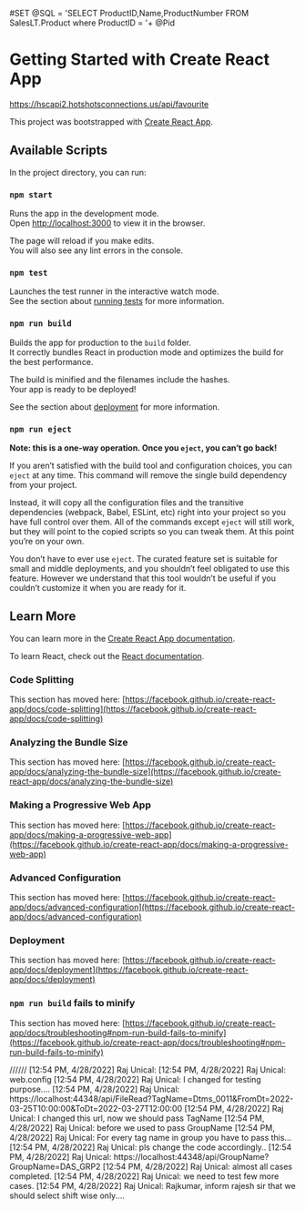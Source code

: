 #SET @SQL = 'SELECT ProductID,Name,ProductNumber FROM SalesLT.Product where ProductID = '+ @Pid

# Getting Started with Create React App

https://hscapi2.hotshotsconnections.us/api/favourite

This project was bootstrapped with [Create React App](https://github.com/facebook/create-react-app).

## Available Scripts

In the project directory, you can run:

### `npm start`

Runs the app in the development mode.\
Open [http://localhost:3000](http://localhost:3000) to view it in the browser.

The page will reload if you make edits.\
You will also see any lint errors in the console.

### `npm test`

Launches the test runner in the interactive watch mode.\
See the section about [running tests](https://facebook.github.io/create-react-app/docs/running-tests) for more information.

### `npm run build`

Builds the app for production to the `build` folder.\
It correctly bundles React in production mode and optimizes the build for the best performance.

The build is minified and the filenames include the hashes.\
Your app is ready to be deployed!

See the section about [deployment](https://facebook.github.io/create-react-app/docs/deployment) for more information.

### `npm run eject`

**Note: this is a one-way operation. Once you `eject`, you can’t go back!**

If you aren’t satisfied with the build tool and configuration choices, you can `eject` at any time. This command will remove the single build dependency from your project.

Instead, it will copy all the configuration files and the transitive dependencies (webpack, Babel, ESLint, etc) right into your project so you have full control over them. All of the commands except `eject` will still work, but they will point to the copied scripts so you can tweak them. At this point you’re on your own.

You don’t have to ever use `eject`. The curated feature set is suitable for small and middle deployments, and you shouldn’t feel obligated to use this feature. However we understand that this tool wouldn’t be useful if you couldn’t customize it when you are ready for it.

## Learn More

You can learn more in the [Create React App documentation](https://facebook.github.io/create-react-app/docs/getting-started).

To learn React, check out the [React documentation](https://reactjs.org/).

### Code Splitting

This section has moved here: [https://facebook.github.io/create-react-app/docs/code-splitting](https://facebook.github.io/create-react-app/docs/code-splitting)

### Analyzing the Bundle Size

This section has moved here: [https://facebook.github.io/create-react-app/docs/analyzing-the-bundle-size](https://facebook.github.io/create-react-app/docs/analyzing-the-bundle-size)

### Making a Progressive Web App

This section has moved here: [https://facebook.github.io/create-react-app/docs/making-a-progressive-web-app](https://facebook.github.io/create-react-app/docs/making-a-progressive-web-app)

### Advanced Configuration

This section has moved here: [https://facebook.github.io/create-react-app/docs/advanced-configuration](https://facebook.github.io/create-react-app/docs/advanced-configuration)

### Deployment

This section has moved here: [https://facebook.github.io/create-react-app/docs/deployment](https://facebook.github.io/create-react-app/docs/deployment)

### `npm run build` fails to minify

This section has moved here: [https://facebook.github.io/create-react-app/docs/troubleshooting#npm-run-build-fails-to-minify](https://facebook.github.io/create-react-app/docs/troubleshooting#npm-run-build-fails-to-minify)

//////
[12:54 PM, 4/28/2022] Raj Unical: <add key="FileReadingPath" value="G:\TestFolder"/>
[12:54 PM, 4/28/2022] Raj Unical: web.config
[12:54 PM, 4/28/2022] Raj Unical: I changed for testing purpose....
[12:54 PM, 4/28/2022] Raj Unical: https://localhost:44348/api/FileRead?TagName=Dtms_0011&FromDt=2022-03-25T10:00:00&ToDt=2022-03-27T12:00:00
[12:54 PM, 4/28/2022] Raj Unical: I changed this url, now we should pass TagName
[12:54 PM, 4/28/2022] Raj Unical: before we used to pass GroupName
[12:54 PM, 4/28/2022] Raj Unical: For every tag name in group you have to pass this...
[12:54 PM, 4/28/2022] Raj Unical: pls change the code accordingly..
[12:54 PM, 4/28/2022] Raj Unical: https://localhost:44348/api/GroupName?GroupName=DAS_GRP2
[12:54 PM, 4/28/2022] Raj Unical: almost all cases completed.
[12:54 PM, 4/28/2022] Raj Unical: we need to test few more cases.
[12:54 PM, 4/28/2022] Raj Unical: Rajkumar, inform rajesh sir that we should select shift wise only....
<ReactHTMLTableToExcel
                    id="test-table-xls-button"
                    className="download-table-xls-button"
                    table="table-to-xls"
                    filename="tablexls"
                    sheet="tablexls"
                    buttonText="Download as XLS"/>


